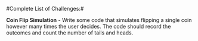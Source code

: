 #Complete List of Challenges:#

**Coin Flip Simulation** - Write some code that simulates flipping a single coin however many times the user decides. The code should record the outcomes and count the number of tails and heads.
